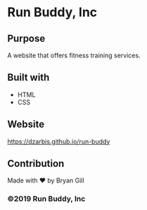 # Run Buddy, Inc

## Purpose
A website that offers fitness training services.

## Built with
* HTML
* CSS

## Website
https://dzarbis.github.io/run-buddy

## Contribution
Made with ❤ by Bryan Gill

### ©2019 Run Buddy, Inc
